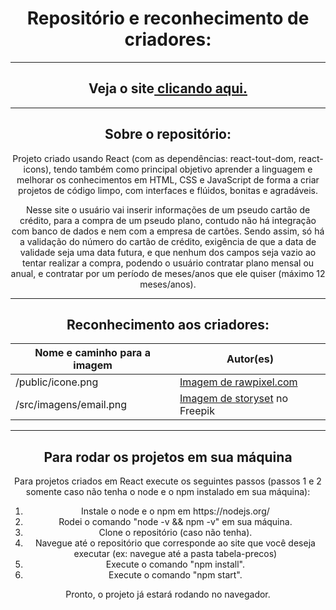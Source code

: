 <div align="center">
  <h1>Repositório e reconhecimento de criadores:</h1>
  <hr>
  <h2>Veja o site<a href="https://tabela-precos.vercel.app/"> clicando aqui.</a></h2>
  <hr>
  <h2>Sobre o repositório:</h2>
  <p>Projeto criado usando React (com as dependências: react-tout-dom, react-icons), tendo também como principal objetivo aprender a linguagem e melhorar os conhecimentos em HTML, CSS e JavaScript de forma a criar projetos de código limpo, com interfaces e flúidos, bonitas e agradáveis.</p>
  <p>Nesse site o usuário vai inserir informações de um pseudo cartão de crédito, para a compra de um pseudo plano, contudo não há integração com banco de dados e nem com a empresa de cartões. Sendo assim, só há a validação do número do cartão de crédito, exigência de que a data de validade seja uma data futura, e que nenhum dos campos seja vazio ao tentar realizar a compra, podendo o usuário contratar plano mensal ou anual, e contratar por um período de meses/anos que ele quiser (máximo 12 meses/anos).</p>
  <hr>
  
  <h2>Reconhecimento aos criadores:</h2>
  
  Nome e caminho para a imagem | Autor(es)
  --- | ---
  /public/icone.png | <a href="https://www.freepik.com/free-vector/illustration-financial-concept_2606581.htm#query=sifr%C3%A3o&position=3&from_view=search&track=sph">Imagem de rawpixel.com</a>
  /src/imagens/email.png | <a href="https://br.freepik.com/vetores-gratis/ilustracao-do-conceito-de-e-mails_7119119.htm#query=email&position=44&from_view=search&track=sph">Imagem de storyset</a> no Freepik

  <hr>
  <h2>Para rodar os projetos em sua máquina</h2>
  <div> 
    <p>Para projetos criados em React execute os seguintes passos (passos 1 e 2 somente caso não tenha o node e o npm instalado em sua máquina):</p>
    <ol>
      <li>Instale o node e o npm em https://nodejs.org/</li>
      <li>Rodei o comando "node -v && npm -v" em sua máquina.</li>
      <li>Clone o repositório (caso não tenha).</li>
      <li>Navegue até o repositório que corresponde ao site que você deseja executar (ex: navegue até a pasta tabela-precos)</li>
      <li>Execute o comando "npm install".</li>
      <li>Execute o comando "npm start".</li>
    </ol>
    <p>Pronto, o projeto já estará rodando no navegador.</p>
  </div>
</div>

